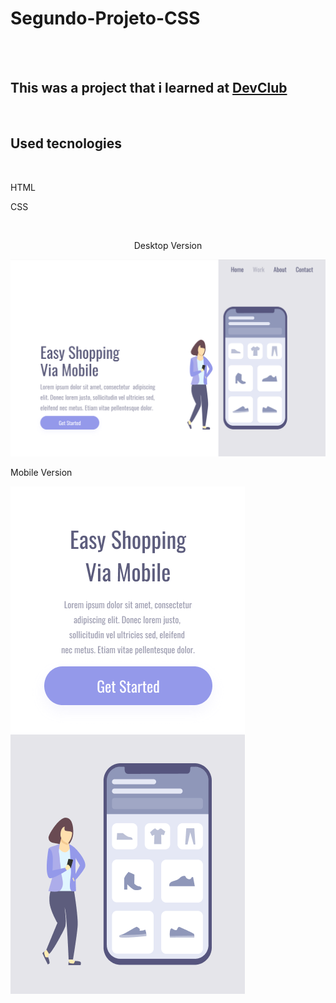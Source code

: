 <h1>Segundo-Projeto-CSS</h1>
<br>
<br>
<h2>This was a project that i learned at <a href="https://rodolfomori.com.br/devclub/">DevClub</a></h2>
<br>
<h2>Used tecnologies</h2>
<br>
  <p>HTML</p>
  <p>CSS</p>
  <br>
<p align="center">Desktop Version</p>
<img src="https://github.com/CristopherBarbosa/Segundo-Projeto-CSS/blob/main/Desktop.png?raw=true"/>

<p>Mobile Version</p>
<img src="https://github.com/CristopherBarbosa/Segundo-Projeto-CSS/blob/main/Mobile.png?raw=true"/>
